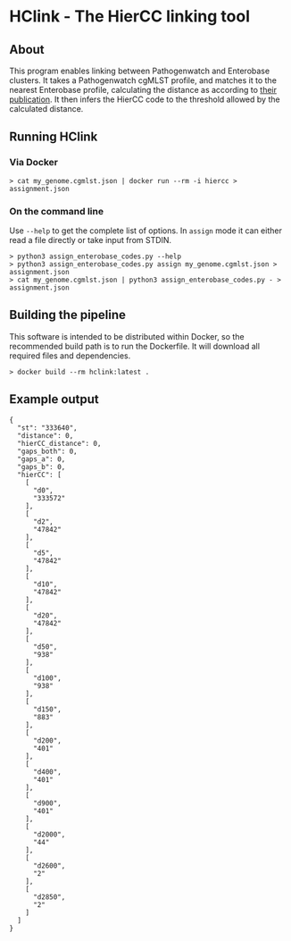 # HClink - The HierCC linking tool

## About
This program enables linking between Pathogenwatch and Enterobase clusters. It takes a Pathogenwatch cgMLST profile, and
matches it to the nearest Enterobase profile, calculating the distance as according to 
[their publication](https://academic.oup.com/bioinformatics/article/37/20/3645/6212647?login=true). It then infers the
HierCC code to the threshold allowed by the calculated distance.

## Running HClink
### Via Docker
```
> cat my_genome.cgmlst.json | docker run --rm -i hiercc > assignment.json
```

### On the command line
Use `--help` to get the complete list of options. In `assign` mode it can either read a file directly or take input 
from STDIN.
```
> python3 assign_enterobase_codes.py --help
> python3 assign_enterobase_codes.py assign my_genome.cgmlst.json > assignment.json
> cat my_genome.cgmlst.json | python3 assign_enterobase_codes.py - > assignment.json
```

## Building the pipeline
This software is intended to be distributed within Docker, so the recommended build path is to run the Dockerfile. 
It will download all required files and dependencies.

```
> docker build --rm hclink:latest .
```

## Example output
```
{
  "st": "333640",
  "distance": 0,
  "hierCC_distance": 0,
  "gaps_both": 0,
  "gaps_a": 0,
  "gaps_b": 0,
  "hierCC": [
    [
      "d0",
      "333572"
    ],
    [
      "d2",
      "47842"
    ],
    [
      "d5",
      "47842"
    ],
    [
      "d10",
      "47842"
    ],
    [
      "d20",
      "47842"
    ],
    [
      "d50",
      "938"
    ],
    [
      "d100",
      "938"
    ],
    [
      "d150",
      "883"
    ],
    [
      "d200",
      "401"
    ],
    [
      "d400",
      "401"
    ],
    [
      "d900",
      "401"
    ],
    [
      "d2000",
      "44"
    ],
    [
      "d2600",
      "2"
    ],
    [
      "d2850",
      "2"
    ]
  ]
}
```


